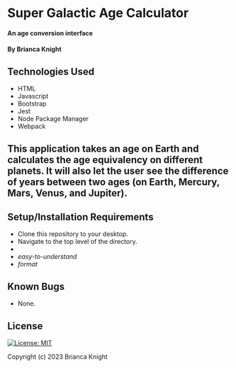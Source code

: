 # Super Galactic Age Calculator

#### An age conversion interface

#### By Brianca Knight

## Technologies Used

* HTML
* Javascript
* Bootstrap
* Jest
* Node Package Manager
* Webpack

## This application takes an age on Earth and calculates the age equivalency on different planets. It will also let the user see the difference of years between two ages (on Earth, Mercury, Mars, Venus, and Jupiter).  

## Setup/Installation Requirements

* Clone this repository to your desktop.
* Navigate to the top level of the directory.
* 
* _easy-to-understand_
* _format_

## Known Bugs

* None.

## License

[![License: MIT](https://img.shields.io/badge/License-MIT-yellow.svg)](https://opensource.org/licenses/MIT)

Copyright (c) 2023 Brianca Knight